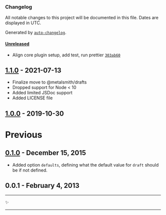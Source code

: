 ### Changelog

All notable changes to this project will be documented in this file. Dates are displayed in UTC.

Generated by [`auto-changelog`](https://github.com/CookPete/auto-changelog).

#### [Unreleased](https://github.com/metalsmith/drafts/compare/v1.1.0...HEAD)

- Align core plugin setup, add test, run prettier [`303ab60`](https://github.com/metalsmith/drafts/commit/303ab6002e930a3b2d549c8a0e152b7eeb24a900)

<!-- auto-changelog-above -->
## [1.1.0][] - 2021-07-13

- Finalize move to @metalsmith/drafts
- Dropped support for Node < 10
- Added limited JSDoc support
- Added LICENSE file

## [1.0.0][] - 2019-10-30

# Previous

## [0.1.0][] - December 15, 2015

- Added option `defaults`, defining what the default value for `draft` should be if not defined.

## 0.0.1 - February 4, 2013

---

:sparkles:

---

[unreleased]: https://github.com/metalsmith/drafts/compare/v1.1.0...HEAD
[1.1.0]: https://github.com/metalsmith/drafts/compare/v1.0.0...v1.1.0
[1.0.0]: https://github.com/metalsmith/drafts/compare/v0.1.0...v1.0.0
[0.1.0]: https://github.com/metalsmith/drafts/compare/v0.0.1...v0.1.0
